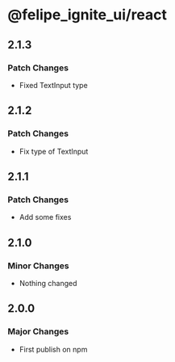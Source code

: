 # @felipe_ignite_ui/react

## 2.1.3

### Patch Changes

- Fixed TextInput type

## 2.1.2

### Patch Changes

- Fix type of TextInput

## 2.1.1

### Patch Changes

- Add some fixes

## 2.1.0

### Minor Changes

- Nothing changed

## 2.0.0

### Major Changes

- First publish on npm
